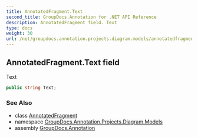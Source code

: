 ```yaml
---
title: AnnotatedFragment.Text
second_title: GroupDocs.Annotation for .NET API Reference
description: AnnotatedFragment field. Text
type: docs
weight: 30
url: /net/groupdocs.annotation.projects.diagram.models/annotatedfragment/text/
---
```

## AnnotatedFragment.Text field

Text

```csharp
public string Text;
```

### See Also

* class [AnnotatedFragment](../)
* namespace [GroupDocs.Annotation.Projects.Diagram.Models](../../annotatedfragment/)
* assembly [GroupDocs.Annotation](../../../)


